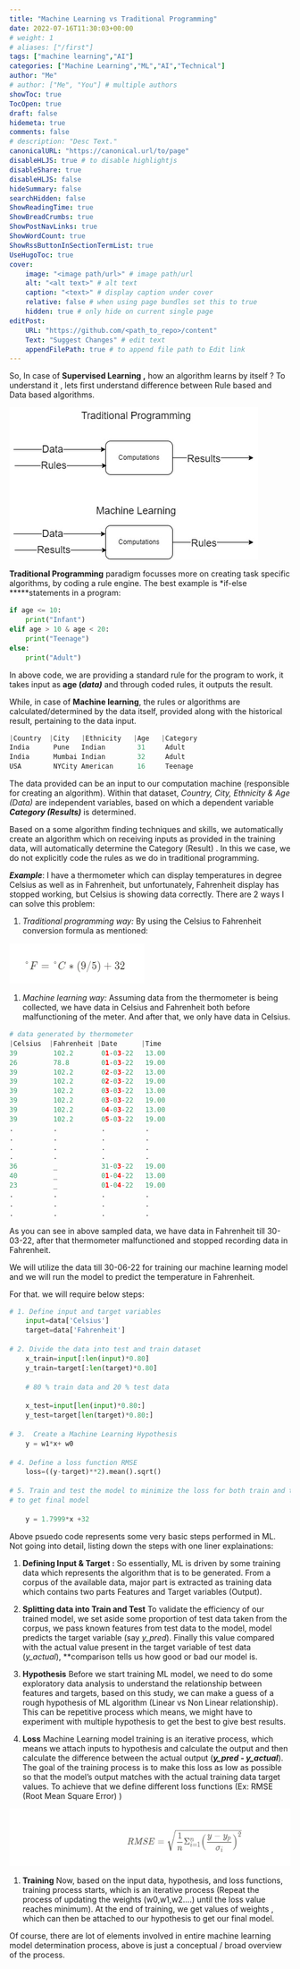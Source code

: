 ```yaml
---
title: "Machine Learning vs Traditional Programming"
date: 2022-07-16T11:30:03+00:00
# weight: 1
# aliases: ["/first"]
tags: ["machine learning","AI"]
categories: ["Machine Learning","ML","AI","Technical"]
author: "Me"
# author: ["Me", "You"] # multiple authors
showToc: true
TocOpen: true
draft: false
hidemeta: true
comments: false
# description: "Desc Text."
canonicalURL: "https://canonical.url/to/page"
disableHLJS: true # to disable highlightjs
disableShare: true
disableHLJS: false
hideSummary: false
searchHidden: false
ShowReadingTime: true
ShowBreadCrumbs: true
ShowPostNavLinks: true
ShowWordCount: true
ShowRssButtonInSectionTermList: true
UseHugoToc: true
cover:
    image: "<image path/url>" # image path/url
    alt: "<alt text>" # alt text
    caption: "<text>" # display caption under cover
    relative: false # when using page bundles set this to true
    hidden: true # only hide on current single page
editPost:
    URL: "https://github.com/<path_to_repo>/content"
    Text: "Suggest Changes" # edit text
    appendFilePath: true # to append file path to Edit link
---
```

<!-- # Machine Learning vs Traditional Programming -->

So, In case of **Supervised Learning ,**  how an algorithm learns by itself ? To understand it , lets first understand difference between Rule based and Data based algorithms.

![ML vs Traditional Programming](images/ml-vs-tp.png)

**Traditional Programming** paradigm focusses more on creating task specific algorithms, by coding a rule engine. The best example is *if-else  *****statements in a program:

```python
if age <= 10:
	print("Infant")
elif age > 10 & age < 20:
	print("Teenage")
else:
	print("Adult")
```

In above code, we are providing a standard rule for the program to work, it takes input as **age (*data)*** and through coded rules, it outputs the result.

While, in case of **Machine learning**, the rules or algorithms are calculated/determined by the data itself, provided along with the historical result, pertaining to the data input.

```python
|Country  |City   |Ethnicity   |Age   |Category
India      Pune   Indian        31     Adult
India      Mumbai Indian        32     Adult
USA        NYCity American      16     Teenage
```

The data provided can be an input to our computation machine (responsible for creating an algorithm). Within that dataset, *Country, City, Ethnicity & Age (Data)* are independent variables, based on which a dependent variable ***Category (Results)*** is determined.

Based on a some algorithm finding techniques and skills, we automatically create an algorithm which on receiving inputs as provided in the training data, will automatically determine the Category (Result) . In this we case, we do not explicitly code the rules as we do in traditional programming.

***Example***: 
I have a thermometer which can display temperatures in degree Celsius as well as in Fahrenheit, but unfortunately, Fahrenheit display has stopped working, but Celsius is showing data correctly. There are 2 ways I can solve this problem:

1. *Traditional programming way:*   By using the Celsius to Fahrenheit conversion formula as mentioned:

![ML vs Traditional Programming](images/celsius.png)

1. *Machine learning way:*   Assuming data from the thermometer is being collected, we have data in Celsius and Fahrenheit both before malfunctioning of the meter. And after that, we only have data in Celsius.

```python
# data generated by thermometer
|Celsius  |Fahrenheit |Date      |Time
39         102.2       01-03-22   13.00
26         78.8        01-03-22   19.00
39         102.2       02-03-22   13.00
39         102.2       02-03-22   19.00
39         102.2       03-03-22   13.00
39         102.2       03-03-22   19.00
39         102.2       04-03-22   13.00
39         102.2       05-03-22   19.00
.          .           .          .
.          .           .          .
.          .           .          .
.          .           .          .
36         _           31-03-22   19.00
40         _           01-04-22   13.00
23         _           01-04-22   19.00
.          .           .          .
.          .           .          .
.          .           .          .
```

As you can see in above sampled data, we have data in Fahrenheit till 30-03-22, after that thermometer malfunctioned and stopped recording data in Fahrenheit.

We will utilize the data till 30-06-22 for training our machine learning model and we will run the model to predict the temperature in Fahrenheit.

For that. we will require below steps:

```python
# 1. Define input and target variables
	input=data['Celsius']
	target=data['Fahrenheit']

# 2. Divide the data into test and train dataset 
	x_train=input[:len(input)*0.80]
	y_train=target[:len(target)*0.80]

	# 80 % train data and 20 % test data

	x_test=input[len(input)*0.80:]
	y_test=target[len(target)*0.80:]

# 3.  Create a Machine Learning Hypothesis
	y = w1*x+ w0

# 4. Define a loss function RMSE
	loss=((y-target)**2).mean().sqrt()

# 5. Train and test the model to minimize the loss for both train and test data
# to get final model

	y = 1.7999*x +32
```

Above psuedo code represents some very basic steps performed in ML. Not going into detail, listing down the steps with one liner explainations:

1. **Defining Input & Target :** So essentially, ML is driven by some training data which represents the algorithm that is to be generated. From a corpus of the available data, major part is extracted as training data which contains two parts Features and Target variables (Output). 

2. **Splitting data into Train and Test**
To validate the efficiency of our trained model, we set aside some proportion of test data taken from the corpus, we pass known features from test data to the model, model predicts the target variable (say *y_pred*). Finally this value compared with the actual value present in the target variable of test data (*y_actual*), **comparison tells us how good or bad our model is.
3. **Hypothesis**
Before we start training ML model, we need to do some exploratory data analysis to understand the relationship between features and targets, based on this study, we can make a guess of a rough hypothesis of ML algorithm (Linear vs Non Linear relationship). This can be repetitive process which means, we might have to experiment with multiple hypothesis to get the best to give best results.
4. **Loss**
Machine Learning model training is an iterative process, which means we attach inputs to hypothesis and calculate the output and then calculate the difference between the actual output (***y_pred - y_actual***). The goal of the training process is to make this loss as low as possible so that the model’s output matches with the actual training data target values. To achieve that we define different loss functions (Ex: RMSE (Root Mean Square Error) )

![ML vs Traditional Programming](images/rmse.png)

1. **Training**
Now, based on the input data, hypothesis, and loss functions, training process starts, which is an iterative process (Repeat the process of updating the weights (w0,w1,w2….) until the loss value reaches minimum). At the end of training, we get values of weights , which can then be attached to our hypothesis to get our final model.

Of course, there are lot of elements involved in entire machine learning model determination process, above is just a conceptual / broad overview of the process.